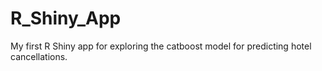 # R_Shiny_App
My first R Shiny app for exploring the catboost model for predicting hotel cancellations.
